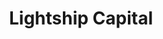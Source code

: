 ---
layout: firm_page
title: "Lightship Capital"
id: "lightship.capital"
permalink: "/lightshipcapitallightship.capital/"
website: "https://www.lightship.capital"
offices: "Cincinnati (United States)"
investment_stages: "Pre-Seed, Seed, Series A"
portfolio_companies: "FreshFry, Haute Hijab, Allergy Amulet"
portfolio_link: "https://www.lightship.capital/portfolio"
investment_markets: "Consumer Packaged Goods (CPG), E-Commerce, Sustainability, Artificial Intelligence, Health Tech"
founded_year: "2018"
description: "Lightship Capital invests in remarkable businesses led by underrepresented founders. They focus on supporting early-stage, transformational businesses in the Midwest and South, aiming for both impact and profit."
linkedin: "https://www.linkedin.com/company/lightship-capital"
twitter: "https://twitter.com/lightshipcap"
instagram: "https://www.instagram.com/lightship.capital/"
team_page: "https://www.lightship.capital/about"
investor_type: "Venture Capital"
crunchbase: "https://www.crunchbase.com/organization/lightship-capital"
pitchbook: ""

# SEO Optimization
meta_title: "Lightship Capital - VC Firm - projectstartups.com"
meta_description: "Lightship Capital, Lightship Capital invests in remarkable businesses led by underrepresented founders. They focus on supporting early-stage, transformational businesses..."
meta_keywords: "Lightship Capital, Consumer Packaged Goods (CPG), E-Commerce, Sustainability, Artificial Intelligence, Health Tech, VC firm, venture capital, startup investor, projectstartups.com"
canonical_url: "https://vc.projectstartups.com/lightshipcapitallightship.capital/"
---